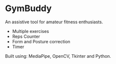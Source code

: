 # GymBuddy

An assistive tool for amateur fitness enthusiasts.
* Multiple exercises
* Reps Counter
* Form and Posture correction
* Timer

Built using: MediaPipe, OpenCV, Tkinter and Python.
